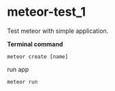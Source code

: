 # meteor-test_1
Test meteor with simple application.

**Terminal command**

`meteor create [name]` 

run app

`meteor run`



